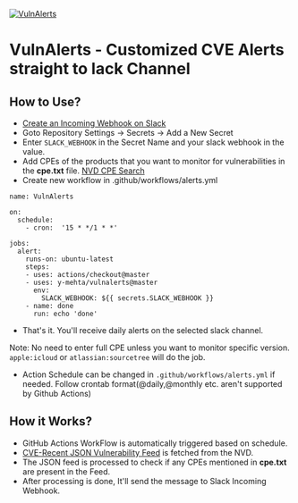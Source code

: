 [![VulnAlerts](https://github.com/liarsd/cve_sender/actions/workflows/alert.yml/badge.svg?branch=main&event=status)](https://github.com/liarsd/cve_sender/actions/workflows/alert.yml)
# VulnAlerts - Customized CVE Alerts straight to lack Channel

## How to Use?
- [Create an Incoming Webhook on Slack](https://slack.com/intl/en-in/help/articles/115005265063-Incoming-WebHooks-for-Slack)
- Goto Repository Settings -> Secrets -> Add a New Secret
- Enter ```SLACK_WEBHOOK``` in the Secret Name and your slack webhook in the value.
- Add CPEs of the products that you want to monitor for vulnerabilities in the **cpe.txt** file. [NVD CPE Search](https://nvd.nist.gov/products/cpe/search)
- Create new workflow in .github/workflows/alerts.yml
```
name: VulnAlerts

on: 
  schedule:
    - cron:  '15 * */1 * *'

jobs:
  alert:
    runs-on: ubuntu-latest
    steps:
    - uses: actions/checkout@master
    - uses: y-mehta/vulnalerts@master
      env:
        SLACK_WEBHOOK: ${{ secrets.SLACK_WEBHOOK }}
    - name: done
      run: echo 'done'
```

- That's it. You'll receive daily alerts on the selected slack channel.

Note: No need to enter full CPE unless you want to monitor specific version. ```apple:icloud``` or ```atlassian:sourcetree``` will do the job.

- Action Schedule can be changed in ```.github/workflows/alerts.yml``` if needed. Follow crontab format(@daily,@monthly etc. aren't supported by Github Actions)

## How it Works?
- GitHub Actions WorkFlow is automatically triggered based on schedule.
- [CVE-Recent JSON Vulnerability Feed](https://nvd.nist.gov/feeds/json/cve/1.1/nvdcve-1.1-recent.json.gz) is fetched from the NVD.
- The JSON feed is processed to check if any CPEs mentioned in **cpe.txt** are present in the Feed.
- After processing is done, It'll send the message to Slack Incoming Webhook.
